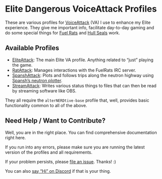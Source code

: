 # Elite Dangerous VoiceAttack Profiles

These are various profiles for [VoiceAttack](https://voiceattack.com) (VA) I use 
to enhance my Elite experience. They give me important info, facilitate 
day-to-day gaming and do some special things for [Fuel 
Rats](https://fuelrats.com) and [Hull Seals](https://hullseals.space) work.

## Available Profiles

* [EliteAttack](EliteAttack): The main Elite VA profile. Anything related to
  “just” playing the game.
* [RatAttack](RatAttack): Manages interactions with the FuelRats IRC server.
* [SpanshAttack](SpanshAttack): Plots and follows trips along the neutron
  highway using [Spansh’s neutron plotter](https://spansh.co.uk/plotter).
* [StreamAttack](StreamAttack): Writes various status things to files that can
  then be read by streaming software like OBS.

They all require the `alterNERDtive-base` profile that, well, provides basic
functionality common to all of the above.

## Need Help / Want to Contribute?

Well, you are in the right place. You can find comprehensive documentation right
here.

If you run into any errors, please make sure you are running the latest version
of the profiles and all requirements.

If your problem persists, please [file an
issue](https://github.com/alterNERDtive/VoiceAttack-profiles/issues). Thanks! :)

You can also [say “Hi” on Discord](https://discord.gg/kXtXm54) if that is your 
thing.
